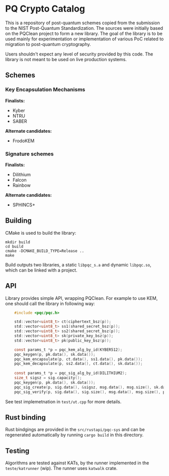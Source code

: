 # PQ Crypto Catalog

This is a repository of post-quantum schemes copied from the submission to the NIST Post-Quantum Standardization. The sources were initially based on the PQClean project to form a new library. The goal of the library is to be used mainly for experimentation or implementation of various PoC related to migration to post-quantum cryptography.

Users shouldn't expect any level of security provided by this code. The library is not meant to be used on live production systems.

## Schemes

### Key Encapsulation Mechanisms

**Finalists:**
* Kyber
* NTRU
* SABER

**Alternate candidates:**
* FrodoKEM

### Signature schemes

**Finalists:**
* Dilithium
* Falcon
* Rainbow

**Alternate candidates:**
* SPHINCS+

## Building

CMake is used to build the library:

```
mkdir build
cd build
cmake -DCMAKE_BUILD_TYPE=Release ..
make
```

Build outputs two libraries, a static ``libpqc_s.a`` and dynamic ``libpqc.so``, which can be linked with a project.

## API

Library provides simple API, wrapping PQClean. For example to use KEM, one should call the library in following way:
```c
    #include <pqc/pqc.h>

    std::vector<uint8_t> ct(ciphertext_bsz(p));
    std::vector<uint8_t> ss1(shared_secret_bsz(p));
    std::vector<uint8_t> ss2(shared_secret_bsz(p));
    std::vector<uint8_t> sk(private_key_bsz(p));
    std::vector<uint8_t> pk(public_key_bsz(p));

    const params_t *p = pqc_kem_alg_by_id(KYBER512);
    pqc_keygen(p, pk.data(), sk.data());
    pqc_kem_encapsulate(p, ct.data(), ss1.data(), pk.data());
    pqc_kem_decapsulate(p, ss2.data(), ct.data(), sk.data());
    
    const params_t *p = pqc_sig_alg_by_id(DILITHIUM2);
    size_t sigsz = sig.capacity();
    pqc_keygen(p, pk.data(), sk.data());
    pqc_sig_create(p, sig.data(), &sigsz, msg.data(), msg.size(), sk.data());
    pqc_sig_verify(p, sig.data(), sig.size(), msg.data(), msg.size(), pk.data());
```

See test implemetnation in ``test/ut.cpp`` for more details.

## Rust binding

Rust bindgings are provided in the ``src/rustapi/pqc-sys`` and can be regenerated automatically by running ``cargo build`` in this directory.

## Testing

Algorithms are tested against KATs, by the runner implemented in the ``teste/katrunner`` (wip). The runner uses ``katwalk`` crate.
